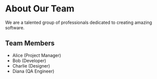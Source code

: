 # About Our Team
We are a talented group of professionals dedicated to creating amazing software.

## Team Members
- Alice (Project Manager)
- Bob (Developer)
- Charlie (Designer)
- Diana (QA Engineer)

